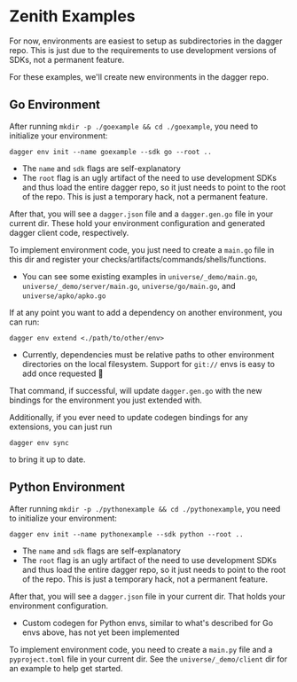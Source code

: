 # Zenith Examples

For now, environments are easiest to setup as subdirectories in the dagger repo. This is just due to the requirements to use development versions of SDKs, not a permanent feature.

For these examples, we'll create new environments in the dagger repo.

## Go Environment

After running `mkdir -p ./goexample && cd ./goexample`, you need to initialize your environment:

```console
dagger env init --name goexample --sdk go --root ..
```

- The `name` and `sdk` flags are self-explanatory
- The `root` flag is an ugly artifact of the need to use development SDKs and thus load the entire dagger repo, so it just needs to point to the root of the repo. This is just a temporary hack, not a permanent feature.

After that, you will see a `dagger.json` file and a `dagger.gen.go` file in your current dir. These hold your environment configuration and generated dagger client code, respectively.

To implement environment code, you just need to create a `main.go` file in this dir and register your checks/artifacts/commands/shells/functions.

- You can see some existing examples in `universe/_demo/main.go`, `universe/_demo/server/main.go`, `universe/go/main.go`, and `universe/apko/apko.go`

If at any point you want to add a dependency on another environment, you can run:

```console
dagger env extend <./path/to/other/env>
```

- Currently, dependencies must be relative paths to other environment directories on the local filesystem. Support for `git://` envs is easy to add once requested 🙂

That command, if successful, will update `dagger.gen.go` with the new bindings for the environment you just extended with.

Additionally, if you ever need to update codegen bindings for any extensions, you can just run

```console
dagger env sync
```

to bring it up to date.

## Python Environment

After running `mkdir -p ./pythonexample && cd ./pythonexample`, you need to initialize your environment:

```console
dagger env init --name pythonexample --sdk python --root ..
```

- The `name` and `sdk` flags are self-explanatory
- The `root` flag is an ugly artifact of the need to use development SDKs and thus load the entire dagger repo, so it just needs to point to the root of the repo. This is just a temporary hack, not a permanent feature.

After that, you will see a `dagger.json` file in your current dir. That holds your environment configuration.

- Custom codegen for Python envs, similar to what's described for Go envs above, has not yet been implemented

To implement environment code, you need to create a `main.py` file and a `pyproject.toml` file in your current dir. See the `universe/_demo/client` dir for an example to help get started.
